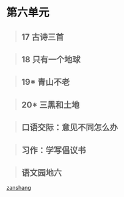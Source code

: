 # 第六单元

<Epep grade="xxyw6a" :pep="1211001601191" :pages="81" :paged="81" ></Epep> 


> ## 17 古诗三首

<Epep grade="xxyw6a" :pep="1211001601191" :pages="82" :paged="83" ></Epep> 


> ## 18 只有一个地球

<Epep grade="xxyw6a" :pep="1211001601191" :pages="84" :paged="85" ></Epep> 


> ## 19* 青山不老

<Epep grade="xxyw6a" :pep="1211001601191" :pages="86" :paged="87" ></Epep> 


> ## 20* 三黑和土地

<Epep grade="xxyw6a" :pep="1211001601191" :pages="88" :paged="92" ></Epep> 


> ## 口语交际：意见不同怎么办

<Epep grade="xxyw6a" :pep="1211001601191" :pages="93" :paged="93" ></Epep> 


> ## 习作：学写倡议书

<Epep grade="xxyw6a" :pep="1211001601191" :pages="94" :paged="94" ></Epep> 


> ## 语文园地六

<Epep grade="xxyw6a" :pep="1211001601191" :pages="95" :paged="96" ></Epep> 


[zanshang](../res/zanshang.md ':include')